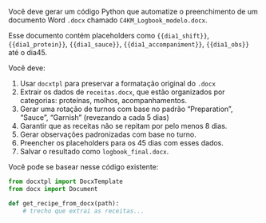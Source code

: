 Você deve gerar um código Python que automatize o preenchimento de um documento Word `.docx` chamado `C4KM_Logbook_modelo.docx`.

Esse documento contém placeholders como `{{dia1_shift}}`, `{{dia1_protein}}`, `{{dia1_sauce}}`, `{{dia1_accompaniment}}`, `{{dia1_obs}}` até o dia45.

Você deve:
1. Usar `docxtpl` para preservar a formatação original do `.docx`
2. Extrair os dados de `receitas.docx`, que estão organizados por categorias: proteínas, molhos, acompanhamentos.
3. Gerar uma rotação de turnos com base no padrão “Preparation”, “Sauce”, “Garnish” (revezando a cada 5 dias)
4. Garantir que as receitas não se repitam por pelo menos 8 dias.
5. Gerar observações padronizadas com base no turno.
6. Preencher os placeholders para os 45 dias com esses dados.
7. Salvar o resultado como `logbook_final.docx`.

Você pode se basear nesse código existente:
```python
from docxtpl import DocxTemplate
from docx import Document

def get_recipe_from_docx(path):
    # trecho que extrai as receitas...
